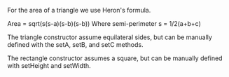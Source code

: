 
For the area of a triangle we use Heron's formula.

Area = sqrt(s(s-a)(s-b)(s-b))
Where semi-perimeter s = 1/2(a+b+c)

The triangle constructor assume equilateral sides, but can be manually defined with the setA, setB, and setC methods.

The rectangle constructor assumes a square, but can be manually defined with setHeight and setWidth.